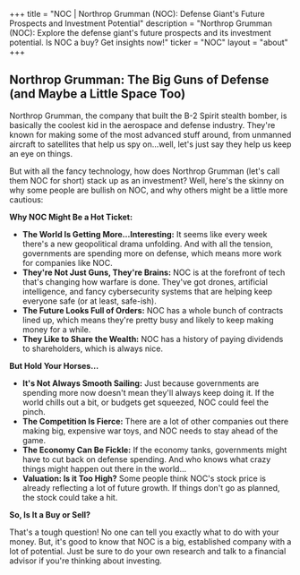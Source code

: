 +++
title = "NOC |  Northrop Grumman (NOC): Defense Giant's Future Prospects and Investment Potential"
description = "Northrop Grumman (NOC): Explore the defense giant's future prospects and its investment potential. Is NOC a buy?  Get insights now!"
ticker = "NOC"
layout = "about"
+++

        


## Northrop Grumman:  The Big Guns of Defense (and Maybe a Little Space Too)

Northrop Grumman, the company that built the B-2 Spirit stealth bomber, is basically the coolest kid in the aerospace and defense industry.  They're known for making some of the most advanced stuff around, from unmanned aircraft to satellites that help us spy on…well, let's just say they help us keep an eye on things. 

But with all the fancy technology, how does Northrop Grumman (let's call them NOC for short) stack up as an investment?  Well, here's the skinny on why some people are bullish on NOC, and why others might be a little more cautious:

**Why NOC Might Be a Hot Ticket:**

* **The World Is Getting More…Interesting:**  It seems like every week there's a new geopolitical drama unfolding.  And with all the tension, governments are spending more on defense, which means more work for companies like NOC.
* **They're Not Just Guns, They're Brains:**  NOC is at the forefront of tech that's changing how warfare is done.  They've got drones, artificial intelligence, and fancy cybersecurity systems that are helping keep everyone safe (or at least, safe-ish).
* **The Future Looks Full of Orders:**  NOC has a whole bunch of contracts lined up, which means they're pretty busy and likely to keep making money for a while.
* **They Like to Share the Wealth:**  NOC has a history of paying dividends to shareholders, which is always nice.

**But Hold Your Horses…**

* **It's Not Always Smooth Sailing:**  Just because governments are spending more now doesn't mean they'll always keep doing it.  If the world chills out a bit, or budgets get squeezed, NOC could feel the pinch.
* **The Competition Is Fierce:**  There are a lot of other companies out there making big, expensive war toys, and NOC needs to stay ahead of the game. 
* **The Economy Can Be Fickle:**  If the economy tanks, governments might have to cut back on defense spending.  And who knows what crazy things might happen out there in the world…
* **Valuation:  Is it Too High?** Some people think NOC's stock price is already reflecting a lot of future growth. If things don't go as planned, the stock could take a hit.

**So, Is It a Buy or Sell?**

That's a tough question!  No one can tell you exactly what to do with your money.  But, it's good to know that NOC is a big, established company with a lot of potential.  Just be sure to do your own research and talk to a financial advisor if you're thinking about investing. 

        
